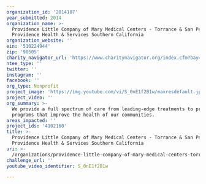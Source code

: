 ```yaml
---
organization_id: '2014187'
year_submitted: 2014
organization_name: >-
  Providence Little Company of Mary Medical Centers - Torrance & San Pedro,
  Providence Health & Services Southern California
organization_website: ''
ein: '510224944'
zip: '90505'
charity_navigator_url: 'https://www.charitynavigator.org/index.cfm?bay=search.profile&ein=510224944'
ntee_type: ''
twitter: ''
instagram: ''
facebook: ''
org_type: Nonprofit
project_image: 'https://img.youtube.com/vi/S_0nE1f2B1w/maxresdefault.jpg'
project_video: ''
org_summary: >-
  We provide a full spectrum of care from leading-edge treatments to prevention
  programs that improve the health of our communities.
areas_impacted: ''
project_ids: '4102160'
title: >-
  Providence Little Company of Mary Medical Centers - Torrance & San Pedro,
  Providence Health & Services Southern California
uri: >-
  /organizations/providence-little-company-of-mary-medical-centers-torrance-san-pedro-providence-health-services-southern-california/
challenge_url: ''
youtube_video_identifier: S_0nE1f2B1w

---
```

